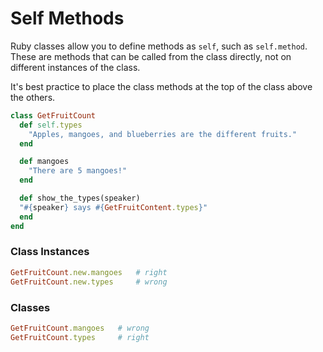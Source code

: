 # Self Methods

Ruby classes allow you to define methods as `self`, such as `self.method`. These are methods that can be called from the class directly, not on different instances of the class.

It's best practice to place the class methods at the top of the class above the others.

```ruby
class GetFruitCount
  def self.types
    "Apples, mangoes, and blueberries are the different fruits."
  end

  def mangoes
    "There are 5 mangoes!"
  end

  def show_the_types(speaker)
  "#{speaker} says #{GetFruitContent.types}"
  end
end
```

### Class Instances

```ruby
GetFruitCount.new.mangoes   # right
GetFruitCount.new.types     # wrong
```

### Classes

```ruby
GetFruitCount.mangoes   # wrong
GetFruitCount.types     # right
```
